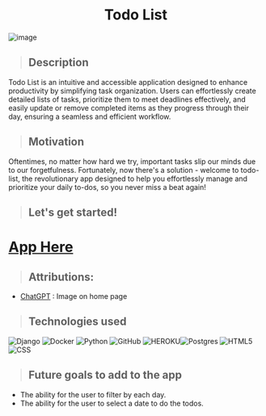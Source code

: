 # <center> **Todo List** </center>

![image](https://github.com/user-attachments/assets/9d9ca529-5aa3-4629-9219-28656c1f2f85)



> ## Description
Todo List is an intuitive and accessible application designed to enhance productivity by simplifying task organization. Users can effortlessly create detailed lists of tasks, prioritize them to meet deadlines effectively, and easily update or remove completed items as they progress through their day, ensuring a seamless and efficient workflow.

> ## Motivation
Oftentimes, no matter how hard we try, important tasks slip our minds due to our forgetfulness. Fortunately, now there's a solution - welcome to todo-list, the revolutionary app designed to help you effortlessly manage and prioritize your daily to-dos, so you never miss a beat again!


> ## Let's get started!


# **[App Here](https://tododolist-6b5d47d6ac82.herokuapp.com/)** 


> ## Attributions:
* [ChatGPT](https://chatgpt.com/) : Image on home page

> ## Technologies used

![Django](https://img.shields.io/badge/django-%23092E20.svg?style=for-the-badge&logo=django&logoColor=white) ![Docker](https://img.shields.io/badge/docker-%230db7ed.svg?style=for-the-badge&logo=docker&logoColor=white) ![Python](https://img.shields.io/badge/python-3670A0?style=for-the-badge&logo=python&logoColor=ffdd54) ![GitHub](https://img.shields.io/badge/GitHub-100000?style=for-the-badge&logo=github&logoColor=white)
![HEROKU](https://img.shields.io/badge/Heroku-430098?style=for-the-badge&logo=heroku&logoColor=white)![Postgres](https://img.shields.io/badge/postgres-%23316192.svg?style=for-the-badge&logo=postgresql&logoColor=white)
![HTML5](https://img.shields.io/badge/html5-%23E34F26.svg?style=for-the-badge&logo=html5&logoColor=white)![CSS](https://camo.githubusercontent.com/d084876a79080e8a59780dc208535db5feb2c75e973c809393db655d65eb731f/68747470733a2f2f696d672e736869656c64732e696f2f62616467652f4353532d3233393132303f267374796c653d666f722d7468652d6261646765266c6f676f3d63737333266c6f676f436f6c6f723d7768697465)

> ## Future goals to add to the app
* The ability for the user to filter by each day.
* The ability for the user to select a date to do the todos.




